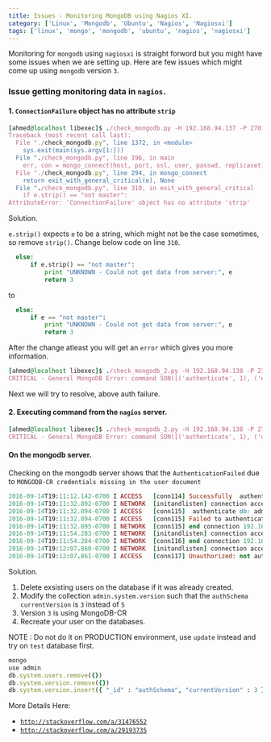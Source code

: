 ```yaml
---
title: Issues - Monitoring MongoDB using Nagios XI.
category: ['Linux', 'Mongodb', 'Ubuntu', 'Nagios', 'Nagiosxi']
tags: ['linux', 'mongo', 'mongodb', 'ubuntu', 'nagios', 'nagiosxi']
---
```


Monitoring for `mongodb` using `nagiosxi` is straight forword but you might have some issues when we are setting up.
Here are few issues which might come up using `mongodb` version `3`.


### Issue getting monitoring data in `nagios`.

#### 1. `ConnectionFailure` object has no attribute `strip`

``` ruby
[ahmed@localhost libexec]$ ./check_mongodb.py -H 192.168.94.137 -P 27017 -u admin -p admin
Traceback (most recent call last):
  File "./check_mongodb.py", line 1372, in <module>
    sys.exit(main(sys.argv[1:]))
  File "./check_mongodb.py", line 196, in main
    err, con = mongo_connect(host, port, ssl, user, passwd, replicaset)
  File "./check_mongodb.py", line 294, in mongo_connect
    return exit_with_general_critical(e), None
  File "./check_mongodb.py", line 310, in exit_with_general_critical
    if e.strip() == "not master":
AttributeError: 'ConnectionFailure' object has no attribute 'strip'
```

Solution.

`e.strip()` expects `e` to be a string, which might not be the case sometimes, so remove `strip()`. Change below code on line `310`.

``` python
  else:
      if e.strip() == "not master":
          print "UNKNOWN - Could not get data from server:", e
          return 3
```

to

``` python
  else:
      if e == "not master":
          print "UNKNOWN - Could not get data from server:", e
          return 3
```

After the change atleast you will get an `error` which gives you more information.

``` ruby
[ahmed@localhost libexec]$ ./check_mongodb_2.py -H 192.168.94.138 -P 27017 -u admin -p admin1 -A databases -W 5 -C 10
CRITICAL - General MongoDB Error: command SON([('authenticate', 1), ('user', u'admin'), ('nonce', u'37a502d665186449'), ('key', u'd8c683f98a5e720c28a8007018ed7414')]) failed: auth failed
```

Next we will try to resolve, above auth failure.


#### 2. Executing command from the `nagios` server.

``` ruby
[ahmed@localhost libexec]$ ./check_mongodb_2.py -H 192.168.94.138 -P 27017 -u admin -p admin1 -A databases -W 5 -C 10
CRITICAL - General MongoDB Error: command SON([('authenticate', 1), ('user', u'admin'), ('nonce', u'42110dc29ee7fe6b'), ('key', u'827a2b0e4af97e88560800ab86b04e57')]) failed: auth failed
```


#### On the mongodb server.

Checking on the mongodb server shows that the `AuthenticationFailed` due to `MONGODB-CR credentials missing in the user document`

``` ruby
2016-09-14T19:11:12.142-0700 I ACCESS   [conn114] Successfully  authenticated as principal admin on admin
2016-09-14T19:11:32.892-0700 I NETWORK  [initandlisten] connection accepted from  192.168.94.130:48657 #115 (2 connections now open)
2016-09-14T19:11:32.894-0700 I ACCESS   [conn115]  authenticate db: admin { authenticate: 1, user: "admin", nonce: "xxx", key: "xxx" }
2016-09-14T19:11:32.894-0700 I ACCESS   [conn115] Failed to authenticate admin@admin with mechanism MONGODB-CR: AuthenticationFailed: MONGODB-CR credentials missing in the user document
2016-09-14T19:11:32.895-0700 I NETWORK  [conn115] end connection 192.168.94.130:48657 (1 connection now open)
2016-09-14T19:11:54.283-0700 I NETWORK  [initandlisten] connection accepted from 192.168.94.130:48663 #116 (2 connections now open)
2016-09-14T19:11:54.284-0700 I NETWORK  [conn116] end connection 192.168.94.130:48663 (1 connection now open)
2016-09-14T19:12:07.860-0700 I NETWORK  [initandlisten] connection accepted from 192.168.94.130:48666 #117 (2 connections now open)
2016-09-14T19:12:07.861-0700 I ACCESS   [conn117] Unauthorized: not authorized on admin to execute command { listDatabases: 1 }
```

Solution.

1. Delete exsisting users on the database if it was already created.
2. Modify the collection `admin.system.version` such that the `authSchema`  `currentVersion` is `3` instead of `5`
3. Version `3` is using MongoDB-CR
4. Recreate your user on the databases.

NOTE : Do not do it on PRODUCTION environment, use `update` instead and try on `test` database first.

``` ruby
mongo
use admin
db.system.users.remove({})
db.system.version.remove({})
db.system.version.insert({ "_id" : "authSchema", "currentVersion" : 3 })
```

More Details Here:

-  [`http://stackoverflow.com/a/31476552`](http://stackoverflow.com/a/31476552)
- [`http://stackoverflow.com/a/29193735`](http://stackoverflow.com/a/29193735)
